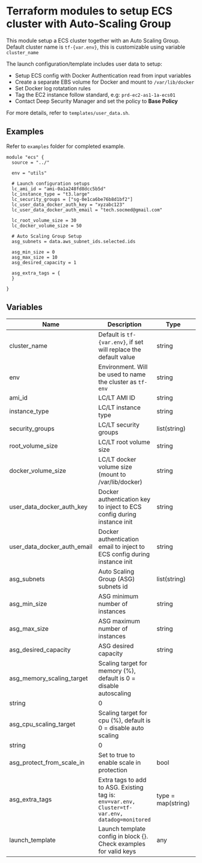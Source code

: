 # Terraform modules to setup ECS cluster with Auto-Scaling Group

This module setup a ECS cluster together with an Auto Scaling Group. Default cluster name is `tf-{var.env}`, this is customizable using variable `cluster_name`

The launch configuration/template includes user data to setup:
- Setup ECS config with Docker Authentication read from input variables
- Create a separate EBS volume for Docker and mount to `/var/lib/docker`
- Set Docker log rotatation rules
- Tag the EC2 instance follow standard, e.g: `prd-ec2-as1-1a-ecs01`
- Contact Deep Security Manager and set the policy to **Base Policy**

For more details, refer to `templates/user_data.sh`.

## Examples
Refer to `examples` folder for completed example.

```
module "ecs" {
  source = "../"

  env = "utils"

  # Launch configuration setups
  lc_ami_id = "ami-0a1a248fd8dcc5b5d"
  lc_instance_type = "t3.large"
  lc_security_groups = ["sg-0e1ca6be76b8d1bf2"]
  lc_user_data_docker_auth_key = "xyzabc123"
  lc_user_data_docker_auth_email = "tech.socmed@gmail.com"

  lc_root_volume_size = 30
  lc_docker_volume_size = 50

  # Auto Scaling Group Setup
  asg_subnets = data.aws_subnet_ids.selected.ids

  asg_min_size = 0
  asg_max_size = 10
  asg_desired_capacity = 1

  asg_extra_tags = {
  }

}
```

## Variables

| Name                        | Description                                                                                     | Type               | Default  |
|-----------------------------|-------------------------------------------------------------------------------------------------|--------------------|----------|
| cluster_name                | Default is `tf-{var.env}`, if set will replace the default value                                | string             | null     |
| env                         | Environment. Will be used to name the cluster as `tf-env`                                       | string             |          |
| ami_id                      | LC/LT AMI ID                                                                                    | string             |          |
| instance_type               | LC/LT instance type                                                                             | string             | t3.large |
| security_groups             | LC/LT security groups                                                                           | list(string)       |          |
| root_volume_size            | LC/LT root volume size                                                                          | string             | 30       |
| docker_volume_size          | LC/LT docker volume size (mount to /var/lib/docker)                                             | string             | 100      |
| user_data_docker_auth_key   | Docker authentication key to inject to ECS config during instance init                          | string             |          |
| user_data_docker_auth_email | Docker authentication email to inject to ECS config during instance init                        | string             |          |
| asg_subnets                 | Auto Scaling Group (ASG) subnets id                                                             | list(string)       |          |
| asg_min_size                | ASG minimum number of instances                                                                 | string             | 0        |
| asg_max_size                | ASG maximum number of instances                                                                 | string             | 10       |
| asg_desired_capacity        | ASG desired capacity                                                                            | string             | 0        |
| asg_memory_scaling_target   | Scaling target for memory (%), default is 0 = disable autoscaling                               |
string             | 0        |
| asg_cpu_scaling_target      | Scaling target for cpu (%), default is 0 = disable auto scaling                                 |
string             | 0        |
| asg_protect_from_scale_in   | Set to true to enable scale in protection                                                       | bool               | false    |
| asg_extra_tags              | Extra tags to add to ASG. Existing tag is: `env=var.env, Cluster=tf-var.env, datadog=monitored` | type = map(string) |          |
| launch_template             | Launch template config in block {}. Check examples for valid keys                               | any                | {}       |
